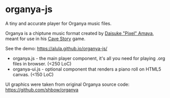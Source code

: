 # organya-js

A tiny and accurate player for Organya music files.

Organya is a chiptune music format created by [Daisuke "Pixel" Amaya](https://twitter.com/oxizn), meant for use in his [Cave Story](https://cavestory.org) game.

See the demo: https://alula.github.io/organya-js/

- organya.js - the main player component, it's all you need for playing .org files in browser. (<250 LoC)
- organya-ui.js - optional component that renders a piano roll on HTML5 canvas. (<150 LoC)

UI graphics were taken from original Organya source code: https://github.com/shbow/organya